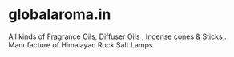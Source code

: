 # globalaroma.in
All kinds of Fragrance Oils, Diffuser Oils , Incense cones &amp; Sticks . Manufacture of Himalayan Rock Salt Lamps
